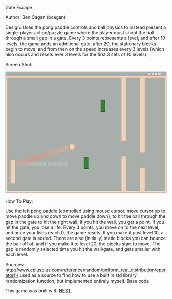 Gate Escape

Author: Ben Cagan (bcagan)

Design: Uses the pong paddle controls and ball physics to instead present a single-player action/puzzle game where the player 
must shoot the ball through a small gap in a gate.
Every 3 points represents a level, and after 10 levels, the game adds an additional gate, after 20, the stationary blocks begin
to move, and from then on the speed increases every 3 levels (which also occurs and resets ever 3 levels for the first 3 sets of 10 levels).

Screen Shot:

![Screen Shot](screenshot.png)

How To Play:

Use the left pong paddle (controlled using mouse cursor, move cursor up to move paddle up and down to move paddle down), to
hit the ball through the gap in the gate to hit the right wall. If you hit the wall, you get a point, if you hit the gate, you lose
a life. Every 3 points, you move on to the next level, and once your lives reach 0, the game resets. If you make it past level 10,
a second gate is added. There are also (initially) static blocks you can bounce the ball off of, and if you make it to level 20, 
the blocks start to move. The gap is randomly selected time you hit the wall/gate, and gets smaller with each level.

Sources:  http://www.cplusplus.com/reference/random/uniform_real_distribution/operator()/ used as a source to find how to use
a built in std library randomization function, but implemented entirely myself.
Base code

This game was built with [NEST](NEST.md).
